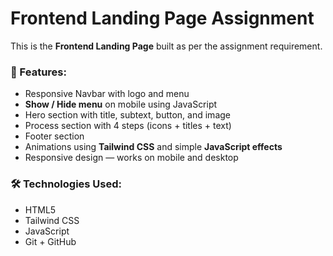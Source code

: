 # Frontend Landing Page Assignment

This is the **Frontend Landing Page** built as per the assignment requirement.

### 📝 Features:

- Responsive Navbar with logo and menu
- **Show / Hide menu** on mobile using JavaScript
- Hero section with title, subtext, button, and image
- Process section with 4 steps (icons + titles + text)
- Footer section
- Animations using **Tailwind CSS** and simple **JavaScript effects**
- Responsive design — works on mobile and desktop

### 🛠️ Technologies Used:

- HTML5
- Tailwind CSS
- JavaScript
- Git + GitHub


